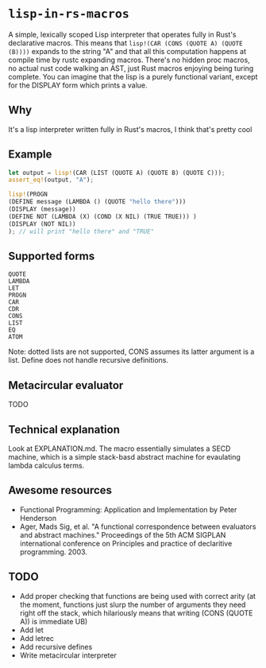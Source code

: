 # `lisp-in-rs-macros`


A simple, lexically scoped Lisp interpreter that operates fully in Rust's declarative macros. This means that `lisp!(CAR (CONS (QUOTE A) (QUOTE (B))))` expands to the string "A" and that all this computation happens at compile time by rustc expanding macros. There's no hidden proc macros, no actual rust code walking an AST, just Rust macros enjoying being turing complete.
 You can imagine that the lisp is a purely functional variant, except for the DISPLAY form which prints a value.


## Why

It's a lisp interpreter written fully in Rust's macros, I think that's pretty cool


## Example
```rust
let output = lisp!(CAR (LIST (QUOTE A) (QUOTE B) (QUOTE C)));
assert_eq!(output, "A");

lisp!(PROGN
(DEFINE message (LAMBDA () (QUOTE "hello there")))
(DISPLAY (message))
(DEFINE NOT (LAMBDA (X) (COND (X NIL) (TRUE TRUE))) )
(DISPLAY (NOT NIL))
); // will print "hello there" and "TRUE"

```




## Supported forms
```DEFINE
QUOTE
LAMBDA
LET
PROGN
CAR 
CDR 
CONS
LIST
EQ
ATOM
```

Note: dotted lists are not supported, CONS assumes its latter argument is a list. Define does not handle recursive definitions.


## Metacircular evaluator
TODO


## Technical explanation

Look at EXPLANATION.md. The macro essentially simulates a SECD machine, which is a simple stack-basd abstract machine for evaulating lambda calculus terms. 


## Awesome resources
- Functional Programming: Application and Implementation by Peter Henderson
- Ager, Mads Sig, et al. "A functional correspondence between evaluators and abstract machines." Proceedings of the 5th ACM SIGPLAN international conference on Principles and practice of declaritive programming. 2003.

## TODO

- Add proper checking that functions are being used with correct arity (at the moment, functions just slurp the number of arguments they need right off the stack, which hilariously means that writing (CONS (QUOTE A)) is immediate UB)
- Add let
- Add letrec
- Add recursive defines
- Write metacircular interpreter



